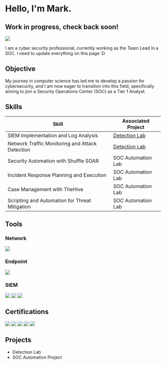 # Hello, I'm Mark. 
## Work in progress, check back soon!
<a href="https://www.linkedin.com/in/mark-cardiff/"><img src="https://img.shields.io/badge/-LinkedIn-0072b1?&style=for-the-badge&logo=linkedin&logoColor=white" /></a>

I am a cyber security professional, currently working as the Team Lead in a SOC.
I need to update everything on this page :D

## Objective

My journey in computer science has led me to develop a passion for cybersecurity, and I am now eager to transition into this field, specifically aiming to join a Security Operations Center (SOC) as a Tier 1 Analyst.

## Skills

| Skill                                         | Associated Project         |
|-----------------------------------------------|----------------------------|
| SIEM Implementation and Log Analysis          | <a href="https://google.com">Detection Lab</a>|
| Network Traffic Monitoring and Attack Detection | <a href="https://google.com">Detection Lab</a>|
| Security Automation with Shuffle SOAR         | SOC Automation Lab|
| Incident Response Planning and Execution      | SOC Automation Lab|
| Case Management with TheHive                  | SOC Automation Lab|
| Scripting and Automation for Threat Mitigation | SOC Automation Lab|

## Tools

### Network
<div>
    <img src="https://img.shields.io/badge/-Wireshark-1679A7?&style=for-the-badge&logo=Wireshark&logoColor=white" />
</div>

### Endpoint
<div>
    <img src="https://img.shields.io/badge/-Microsoft_Defender_for_Endpoint-00A4EF?&style=for-the-badge&logo=Microsoft&logoColor=white" />
</div>

### SIEM
<div>
    <img src="https://img.shields.io/badge/-Splunk-000000?&style=for-the-badge&logo=Splunk&logoColor=white" />
    <img src="https://img.shields.io/badge/-Elastic-005571?&style=for-the-badge&logo=Elastic&logoColor=white" />
    <img src="https://img.shields.io/badge/-QRadar-blue?&style=for-the-badge&logo=IBM&logoColor=white" />
</div>

## Certifications
<div>
<img src="https://img.shields.io/badge/-Security%2B-FF0000?&style=for-the-badge&logo=CompTIA&logoColor=white" />
<img src="https://img.shields.io/badge/-Network%2B-007ACC?&style=for-the-badge&logo=CompTIA&logoColor=white" />
<img src="https://img.shields.io/badge/-CYSA%2B-00FF00?&style=for-the-badge&logo=CompTIA&logoColor=white" />
<img src="https://img.shields.io/badge/-Pentest%2B-FFA500?&style=for-the-badge&logo=CompTIA&logoColor=white" />
<img src="https://img.shields.io/badge/-CASP%2B-800080?&style=for-the-badge&logo=CompTIA&logoColor=white" />
</div>

## Projects
- Detection Lab
- SOC Automation Project
